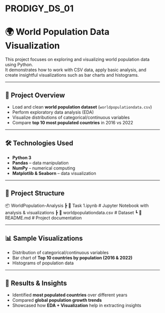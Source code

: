 # PRODIGY_DS_01
# 🌍 World Population Data Visualization

This project focuses on exploring and visualizing world population data using Python.  
It demonstrates how to work with CSV data, apply basic analysis, and create insightful visualizations such as bar charts and histograms.

---

## 📌 Project Overview
- Load and clean **world population dataset** (`worldpopulationdata.csv`)
- Perform exploratory data analysis (EDA)
- Visualize distributions of categorical/continuous variables
- Compare **top 10 most populated countries** in 2016 vs 2022

---

## 🛠️ Technologies Used
- **Python 3**
- **Pandas** – data manipulation
- **NumPy** – numerical computing
- **Matplotlib & Seaborn** – data visualization

---

## 📂 Project Structure
📦 WorldPopulation-Analysis
┣ 📜 Task 1.ipynb # Jupyter Notebook with analysis & visualizations
┣ 📜 worldpopulationdata.csv # Dataset
┗ 📜 README.md # Project documentation


---

## 📊 Sample Visualizations
- Distribution of categorical/continuous variables  
- Bar chart of **Top 10 countries by population (2016 & 2022)**  
- Histograms of population data  

---

## 🎯 Results & Insights
- Identified **most populated countries** over different years  
- Compared **global population growth trends**  
- Showcased how **EDA + Visualization** help in extracting insights  
